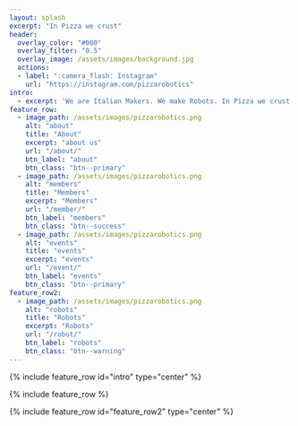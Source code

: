 ```yaml
---
layout: splash
excerpt: "In Pizza we crust"
header:
  overlay_color: "#000"
  overlay_filter: "0.5"
  overlay_image: /assets/images/background.jpg
  actions:
  - label: ":camera_flash: Instagram"
    url: "https://instagram.com/pizzarobotics"
intro: 
  - excerpt: 'We are Italian Makers. We make Robots. In Pizza we crust'
feature_row:
  - image_path: /assets/images/pizzarobotics.png
    alt: "about"
    title: "About"
    excerpt: "about us"
    url: "/about/"
    btn_label: "about"
    btn_class: "btn--primary"
  - image_path: /assets/images/pizzarobotics.png
    alt: "members"
    title: "Members"
    excerpt: "Members"
    url: "/member/"
    btn_label: "members"
    btn_class: "btn--success"
  - image_path: /assets/images/pizzarobotics.png
    alt: "events"
    title: "events"
    excerpt: "events"
    url: "/event/"
    btn_label: "events"
    btn_class: "btn--primary"
feature_row2:
  - image_path: /assets/images/pizzarobotics.png
    alt: "robots"
    title: "Robots"
    excerpt: "Robots"
    url: "/robot/"
    btn_label: "robots"
    btn_class: "btn--warning"
---
```


{% include feature_row id="intro" type="center" %}

{% include feature_row %}

{% include feature_row id="feature_row2" type="center" %}